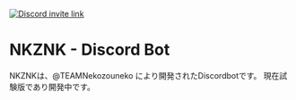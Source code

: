 [![Discord invite link](https://img.shields.io/discord/896668963709255680?color=blue&label=Discord&style=for-the-badge)](https://nekozouneko.ddns.net/discord)
# NKZNK - Discord Bot

NKZNKは、@TEAMNekozouneko により開発されたDiscordbotです。
現在試験版であり開発中です。
